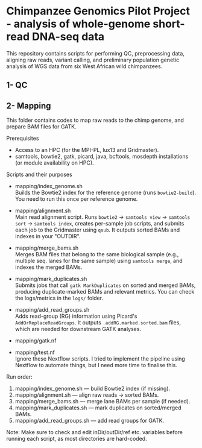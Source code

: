 # Chimpanzee Genomics Pilot Project - analysis of whole-genome short-read DNA-seq data

This repository contains scripts for performing QC, preprocessing data, aligning raw reads, variant calling, and preliminary population genetic analysis of WGS data from six West African wild chimpanzees.

## 1- QC

## 2- Mapping

This folder contains codes to map raw reads to the chimp genome, and prepare BAM files for GATK.

Prerequisites
- Access to an HPC (for the MPI-PL, lux13 and Gridmaster).
- samtools, bowtie2, gatk, picard, java, bcftools, mosdepth installations (or module availability on HPC).

Scripts and their purposes
- mapping/index_genome.sh  
  Builds the Bowtie2 index for the reference genome (runs `bowtie2-build`). You need to run this once per reference genome.

- mapping/alignment.sh  
  Main read alignment script. Runs `bowtie2` → `samtools view` → `samtools sort` → `samtools index`, creates per-sample job scripts, and submits each job to the Gridmaster using `qsub`. It outputs sorted BAMs and indexes in your "OUTDIR".

- mapping/merge_bams.sh  
  Merges BAM files that belong to the same biological sample (e.g., multiple seq. lanes for the same sample) using `samtools merge`, and indexes the merged BAMs.

- mapping/mark_duplicates.sh  
  Submits jobs that call `gatk MarkDuplicates` on sorted and merged BAMs, producing duplicate-marked BAMs and relevant metrics. You can check the logs/metrics in the `logs/` folder.

- mapping/add_read_groups.sh  
  Adds read-group (RG) information using Picard's `AddOrReplaceReadGroups`. It outputs `.addRG.marked.sorted.bam` files, which are needed for downstream GATK analyses.

- mapping/gatk.nf  
- mapping/test.nf  
  Ignore these Nextflow scripts. I tried to implement the pipeline using Nextflow to automate things, but I need more time to finalise this.

Run order:
1. mapping/index_genome.sh — build Bowtie2 index (if missing).
2. mapping/alignment.sh — align raw reads → sorted BAMs.
3. mapping/merge_bams.sh — merge lane BAMs per sample (if needed).
4. mapping/mark_duplicates.sh — mark duplicates on sorted/merged BAMs.
5. mapping/add_read_groups.sh — add read groups for GATK.

Note: Make sure to check and edit inDir/outDir/ref etc. variables before running each script, as most directories are hard-coded.